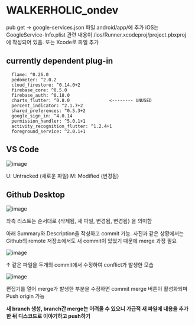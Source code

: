 # WALKERHOLIC_ondev

 pub get -> google-services.json 파일 android/app/에 추가
 iOS는 GoogleService-Info.plist 관련 내용이 /ios/Runner.xcodeproj/project.pbxproj 에 작성되어 있음. 또는 Xcode로 파일 추가 

## currently dependent plug-in
```
  flame: ^0.26.0
  pedometer: ^2.0.2
  cloud_firestore: ^0.14.0+2
  firebase_core: ^0.5.0
  firebase_auth: ^0.18.0
  charts_flutter: ^0.8.0               <-------- UNUSED
  percent_indicator: ^2.1.7+2
  shared_preferences: ^0.5.3+2
  google_sign_in: ^4.0.14
  permission_handler: ^5.0.1+1
  activity_recognition_flutter: ^1.2.4+1
  foreground_service: ^2.0.1+1
```
## VS Code
 ![image](https://user-images.githubusercontent.com/20199960/97769000-a8f45400-1b6a-11eb-8453-1102e75541d5.png)
 
 U: Untracked (새로운 파일)
 M: Modified (변경됨)
 
## Github Desktop
![image](https://user-images.githubusercontent.com/20199960/97769373-a47d6a80-1b6d-11eb-89eb-9d95ac15942f.png)

 좌측 리스트는 순서대로 {삭제됨, 새 파일, 변경됨, 변경됨} 을 의미함
 
 아래 Summary와 Description을 작성하고 commit 가능.
 사진과 같은 상황에서는 Github의 remote 저장소에서도 새 commit이 있었기 때문에 merge 과정 필요 
 
![image](https://user-images.githubusercontent.com/20199960/97769149-da215400-1b6b-11eb-97c1-f7455a96e3fe.png)

 ↑ 같은 파일을 두개의 commit에서 수정하여 conflict가 발생한 모습
 
![image](https://user-images.githubusercontent.com/20199960/97769189-194fa500-1b6c-11eb-978d-aa4f29f9f207.png)

 편집기를 열어 merge가 발생한 부분을 수정하면 commit merge 버튼이 활성화되며 Push origin 가능

**새 branch 생성, branch간 merge는 어려울 수 있으니 가급적 새 파일에 내용을 추가한 뒤 디스코드로 이야기하고 push하기**

